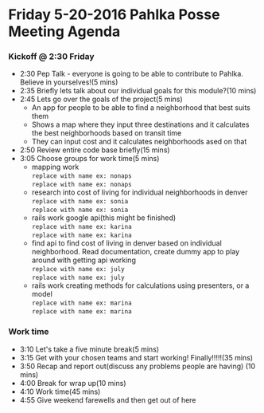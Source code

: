 # Friday 5-20-2016 Pahlka Posse Meeting Agenda
### Kickoff @ 2:30 Friday
* 2:30 Pep Talk - everyone is going to be able to contribute to Pahlka. Believe in yourselves!(5 mins)
* 2:35 Briefly lets talk about our individual goals for this module?(10 mins) 
* 2:45 Lets go over the goals of the project(5 mins)
  * An app for people to be able to find a neighborhood that best suits them
  * Shows a map where they input three destinations and it calculates the best neighborhoods based on transit time
  * They can input cost and it calculates neighborhoods ased on that
* 2:50 Review entire code base briefly(15 mins)
* 3:05 Choose groups for work time(5 mins)
  * mapping work  
   `replace with name ex: nonaps`  
   `replace with name ex: nonaps`  
  * research into cost of living for individual neighborhoods in denver  
   `replace with name ex: sonia`  
   `replace with name ex: sonia`  
  * rails work google api(this might be finished)  
   `replace with name ex: karina`  
   `replace with name ex: karina`  
  * find api to find cost of living in denver based on individual neighborhood. Read documentation, create dummy app to play    around with getting api working  
   `replace with name ex: july`  
   `replace with name ex: july`  
  * rails work creating methods for calculations using presenters, or a model  
   `replace with name ex: marina`  
   `replace with name ex: marina`  

### Work time

* 3:10 Let's take a five minute break(5 mins)
* 3:15 Get with your chosen teams and start working! Finally!!!!!(35 mins)
* 3:50 Recap and report out(discuss any problems people are having) (10 mins)
* 4:00 Break for wrap up(10 mins)
* 4:10 Work time(45 mins)
* 4:55 Give weekend farewells and then get out of here 
  
